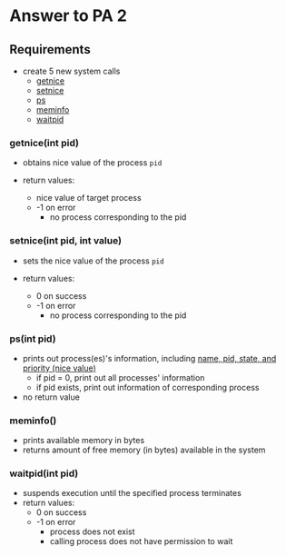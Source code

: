 # Answer to PA 2
## Requirements
- create 5 new system calls
    - [getnice](###getnice(int-pid))
    - [setnice](###setnice(int-pid,-int-value))
    - [ps](###ps(int-pid))
    - [meminfo](###meminfo())
    - [waitpid](###waitpid(int-pid))

### getnice(int pid)
- obtains nice value of the process `pid`

- return values:
    - nice value of target process
    - -1 on error
        - no process corresponding to the pid
      
### setnice(int pid, int value)
- sets the nice value of the process `pid`
  
- return values:
    - 0 on success
    - -1 on error
        - no process corresponding to the pid
      
### ps(int pid)
- prints out process(es)'s information, including <u>name, pid, state, and priority (nice value)</u>
    - if pid = 0, print out all processes' information
    - if pid exists, print out information of corresponding process
- no return value

### meminfo()
- prints available memory in bytes
- returns amount of free memory (in bytes) available in the system

### waitpid(int pid)
- suspends execution until the specified process terminates
- return values:
    - 0 on success
    - -1 on error
        - process does not exist
        - calling process does not have permission to wait
